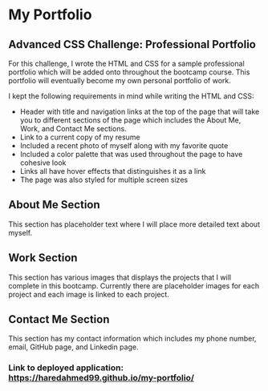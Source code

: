 # My Portfolio 

## Advanced CSS Challenge: Professional Portfolio 

For this challenge, I wrote the HTML and CSS for a sample professional portfolio which will be added onto throughout the bootcamp course. This portfolio will eventually become my own personal portfolio of work. 

I kept the following requirements in mind while writing the HTML and CSS: 

* Header with title and navigation links at the top of the page that will take you to different sections of the page which includes the About Me, Work, and Contact Me sections. 
* Link to a current copy of my resume 
* Included a recent photo of myself along with my favorite quote 
* Included a color palette that was used throughout the page to have cohesive look 
* Links all have hover effects that distinguishes it as a link 
* The page was also styled for multiple screen sizes 

## About Me Section 
This section has placeholder text where I will place more detailed text about myself. 

## Work Section 
This section has various images that displays the projects that I will complete in this bootcamp. Currently there are placeholder images for each project and each image is linked to each project. 

## Contact Me Section 
This section has my contact information which includes my phone number, email, GitHub page, and Linkedin page. 

### Link to deployed application: https://haredahmed99.github.io/my-portfolio/

